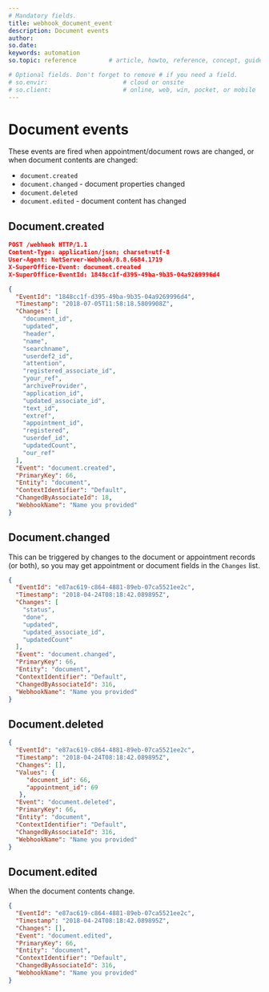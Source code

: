 ```yaml
---
# Mandatory fields.
title: webhook_document_event
description: Document events
author:
so.date:
keywords: automation
so.topic: reference         # article, howto, reference, concept, guide

# Optional fields. Don't forget to remove # if you need a field.
# so.envir:                     # cloud or onsite
# so.client:                    # online, web, win, pocket, or mobile
---
```

# Document events

These events are fired when appointment/document rows are changed, or when document contents are changed:

* `document.created`
* `document.changed` - document properties changed
* `document.deleted`
* `document.edited` - document content has changed

## Document.created

```json
POST /webhook HTTP/1.1
Content-Type: application/json; charset=utf-8
User-Agent: NetServer-Webhook/8.8.6684.1719
X-SuperOffice-Event: document.created
X-SuperOffice-EventId: 1848cc1f-d395-49ba-9b35-04a9269996d4

{
  "EventId": "1848cc1f-d395-49ba-9b35-04a9269996d4",
  "Timestamp": "2018-07-05T11:58:18.5809908Z",
  "Changes": [
    "document_id",
    "updated",
    "header",
    "name",
    "searchname",
    "userdef2_id",
    "attention",
    "registered_associate_id",
    "your_ref",
    "archiveProvider",
    "application_id",
    "updated_associate_id",
    "text_id",
    "extref",
    "appointment_id",
    "registered",
    "userdef_id",
    "updatedCount",
    "our_ref"
  ],
  "Event": "document.created",
  "PrimaryKey": 66,
  "Entity": "document",
  "ContextIdentifier": "Default",
  "ChangedByAssociateId": 18,
  "WebhookName": "Name you provided"
}
```

## Document.changed

This can be triggered by changes to the document or appointment records (or both), so you may get appointment or document fields in the `Changes` list.

```json
{
  "EventId": "e87ac619-c864-4881-89eb-07ca5521ee2c",
  "Timestamp": "2018-04-24T08:18:42.089895Z",
  "Changes": [
    "status",
    "done",
    "updated",
    "updated_associate_id",
    "updatedCount"
  ],
  "Event": "document.changed",
  "PrimaryKey": 66,
  "Entity": "document",
  "ContextIdentifier": "Default",
  "ChangedByAssociateId": 316,
  "WebhookName": "Name you provided"
}
```

## Document.deleted

```json
{
  "EventId": "e87ac619-c864-4881-89eb-07ca5521ee2c",
  "Timestamp": "2018-04-24T08:18:42.089895Z",
  "Changes": [],
  "Values": {
     "document_id": 66,
     "appointment_id": 69
   },
  "Event": "document.deleted",
  "PrimaryKey": 66,
  "Entity": "document",
  "ContextIdentifier": "Default",
  "ChangedByAssociateId": 316,
  "WebhookName": "Name you provided"
}
```

## Document.edited

When the document contents change.

```json
{
  "EventId": "e87ac619-c864-4881-89eb-07ca5521ee2c",
  "Timestamp": "2018-04-24T08:18:42.089895Z",
  "Changes": [],
  "Event": "document.edited",
  "PrimaryKey": 66,
  "Entity": "document",
  "ContextIdentifier": "Default",
  "ChangedByAssociateId": 316,
  "WebhookName": "Name you provided"
}
```
